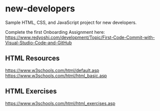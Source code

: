 # new-developers
Sample HTML, CSS, and JavaScript project for new developers.

Complete the first Onboarding Assignment here:<br />
https://www.redyoshi.com/development/Topic/First-Code-Commit-with-Visual-Studio-Code-and-GitHub

## HTML Resources
https://www.w3schools.com/html/default.asp<br />
https://www.w3schools.com/html/html_basic.asp

## HTML Exercises
https://www.w3schools.com/html/html_exercises.asp

